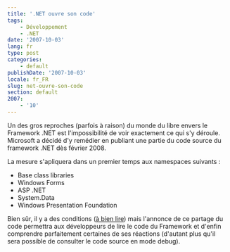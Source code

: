 ```yaml
---
title: '.NET ouvre son code'
tags:
    - Développement
    - .NET
date: '2007-10-03'
lang: fr
type: post
categories:
    - default
publishDate: '2007-10-03'
locale: fr_FR
slug: net-ouvre-son-code
section: default
2007:
    - '10'
---
```


Un des gros reproches (parfois à raison) du monde du libre envers le Framework .NET est l'impossibilité de voir exactement ce qui s'y déroule. Microsoft a décidé d'y remédier en publiant une partie du code source du framework .NET dès février 2008.

<!--more-->

La mesure s'apliquera dans un premier temps aux namespaces suivants&nbsp;:

*   Base class libraries
*   Windows Forms
*   ASP .NET
*   System.Data
*   Windows Presentation Foundation

Bien sûr, il y a des conditions ([à bien lire](http://www.microsoft.com/resources/sharedsource/default.mspx)) mais l'annonce de ce partage du code permettra aux développeurs de lire le code du Framework et d'enfin comprendre parfaitement certaines de ses réactions (d'autant plus qu'il sera possible de consulter le code source en mode debug).